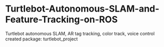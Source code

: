 # Turtlebot-Autonomous-SLAM-and-Feature-Tracking-on-ROS
Turtlebot autonomous SLAM, AR tag tracking, color track, voice control
created package: turtlebot_project
